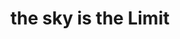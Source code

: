 ---
image_path: /images/the sky is the limit.jpg
title: the sky is the Limit
title_link: http://bowsamic.bandcamp.com/track/the-skys-the-limit-big-beats-are-the-best-get-high-all-the-time
weight: 0
offset:
    x: 1rem
    y: 1rem
---